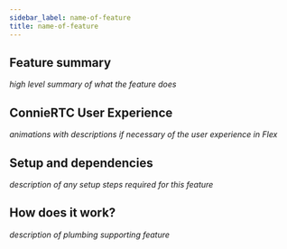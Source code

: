 ```yaml
---
sidebar_label: name-of-feature
title: name-of-feature
---
```


## Feature summary

_high level summary of what the feature does_

## ConnieRTC User Experience

_animations with descriptions if necessary of the user experience in Flex_

## Setup and dependencies

_description of any setup steps required for this feature_

## How does it work?

_description of plumbing supporting feature_
